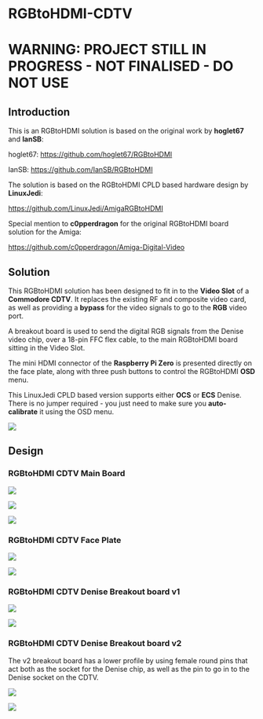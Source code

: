 # RGBtoHDMI-CDTV

# WARNING: PROJECT STILL IN PROGRESS - NOT FINALISED - DO NOT USE #

## Introduction

This is an RGBtoHDMI solution is based on the original work by **hoglet67** and **IanSB**:

hoglet67:
https://github.com/hoglet67/RGBtoHDMI

IanSB:
https://github.com/IanSB/RGBtoHDMI

The solution is based on the RGBtoHDMI CPLD based hardware design by **LinuxJedi**:

https://github.com/LinuxJedi/AmigaRGBtoHDMI

Special mention to **c0pperdragon** for the original RGBtoHDMI board solution for the Amiga:

https://github.com/c0pperdragon/Amiga-Digital-Video

## Solution

This RGBtoHDMI solution has been designed to fit in to the **Video Slot** of a **Commodore CDTV**. It replaces the existing RF and composite video card, as well as providing a **bypass** for the video signals to go to the **RGB** video port.

A breakout board is used to send the digital RGB signals from the Denise video chip, over a 18-pin FFC flex cable, to the main RGBtoHDMI board sitting in the Video Slot.

The mini HDMI connector of the **Raspberry Pi Zero** is presented directly on the face plate, along with three push buttons to control the RGBtoHDMI **OSD** menu.

This LinuxJedi CPLD based version supports either **OCS** or **ECS** Denise. There is no jumper required - you just need to make sure you **auto-calibrate** it using the OSD menu.

![](https://github.com/solarmon/RGBtoHDMI-CDTV/blob/main/RGBtoHDMI%20Amiga%20Denise%20CPLD%20FFC%20-%20CDTV%20Video%20Slot/Installation/RGBtoHDMI%20CDTV%20-%20Installation%20-%20Complete.JPG)

## Design

### RGBtoHDMI CDTV Main Board

![](https://github.com/solarmon/RGBtoHDMI-CDTV/blob/main/RGBtoHDMI%20Amiga%20Denise%20CPLD%20FFC%20-%20CDTV%20Video%20Slot/RGBtoHDMI%20Amiga%20Denise%20CPLD%20FFC%20-%20CDTV%20Video%20Slot%20-%20Top.png)

![](https://github.com/solarmon/RGBtoHDMI-CDTV/blob/main/RGBtoHDMI%20Amiga%20Denise%20CPLD%20FFC%20-%20CDTV%20Video%20Slot/RGBtoHDMI%20Amiga%20Denise%20CPLD%20FFC%20-%20CDTV%20Video%20Slot%20-%20Bottom.png)

![](https://github.com/solarmon/RGBtoHDMI-CDTV/blob/main/RGBtoHDMI%20Amiga%20Denise%20CPLD%20FFC%20-%20CDTV%20Video%20Slot/RGBtoHDMI%20Amiga%20Denise%20CPLD%20FFC%20-%20CDTV%20Video%20Slot%20-%20Bottom%20-%20With%20Pi.png)

### RGBtoHDMI CDTV Face Plate

![](https://github.com/solarmon/RGBtoHDMI-CDTV/blob/main/RGBtoHDMI%20Amiga%20Denise%20CPLD%20FFC%20-%20CDTV%20Video%20Slot/RGBtoHDMI%20Amiga%20Denise%20CPLD%20FFC%20-%20CDTV%20Video%20Slot%20-%20Face%20Plate%20-%20Front.png)

![](https://github.com/solarmon/RGBtoHDMI-CDTV/blob/main/RGBtoHDMI%20Amiga%20Denise%20CPLD%20FFC%20-%20CDTV%20Video%20Slot/RGBtoHDMI%20Amiga%20Denise%20CPLD%20FFC%20-%20CDTV%20Video%20Slot%20-%20Face%20Plate%20-%20Back.png)

### RGBtoHDMI CDTV Denise Breakout board v1

![](https://github.com/solarmon/RGBtoHDMI-CDTV/blob/main/RGBtoHDMI%20Amiga%20Denise%20DIP%20Breakout%20FFC%20-%20CDTV/RGBtoHDMI%20Amiga%20Denise%20DIP%20Breakout%20FFC%20-%20CDTV%20-%20Top.png)

![](https://github.com/solarmon/RGBtoHDMI-CDTV/blob/main/RGBtoHDMI%20Amiga%20Denise%20DIP%20Breakout%20FFC%20-%20CDTV/RGBtoHDMI%20Amiga%20Denise%20DIP%20Breakout%20FFC%20-%20CDTV%20-%20Bottom.png)

### RGBtoHDMI CDTV Denise Breakout board v2

The v2 breakout board has a lower profile by using female round pins that act both as the socket for the Denise chip, as well as the pin to go in to the Denise socket on the CDTV.

![](https://github.com/solarmon/RGBtoHDMI-CDTV/blob/main/RGBtoHDMI%20Amiga%20Denise%20DIP%20Breakout%20FFC%20-%20CDTV%20v2/RGBtoHDMI%20Amiga%20Denise%20DIP%20Breakout%20FFC%20-%20CDTV%20v2%20-%20Top.png)

![](https://github.com/solarmon/RGBtoHDMI-CDTV/blob/main/RGBtoHDMI%20Amiga%20Denise%20DIP%20Breakout%20FFC%20-%20CDTV%20v2/RGBtoHDMI%20Amiga%20Denise%20DIP%20Breakout%20FFC%20-%20CDTV%20v2%20-%20Bottom.png)
